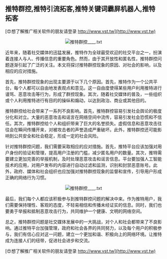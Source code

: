 ## **推特群控,推特引流拓客,推特关键词霸屏机器人,推特拓客**

[😍想了解推广相关软件的朋友请登录 http://www.vst.tw](http://www.vst.tw)

 <center><img src="https://vst.tw/MP4/tuiguang/png/3.png" alt="推特群控____.txt"></center>

近年来，随着社交媒体的迅猛发展，推特作为全球最受欢迎的社交平台之一，扮演着连接人与人、传播信息的重要角色。然而，由于其开放性和匿名性，推特群控问题逐渐引起了广泛的关注。本文将探讨推特群控现象的原因、对社会的影响，以及相应的应对措施。

首先，推特群控现象的出现主要源于以下几个原因。首先，推特作为一个公共平台，每个人都可以自由地发表观点和意见。这一自由度使得某些用户利用推特进行谩骂、恶意攻击等行为，形成了群控现象。其次，随着社交媒体的普及，一些组织或个人利用推特进行有目的的操纵和煽动，以达到政治、商业或其他目的。

推特群控给社会带来了一系列不良影响。首先，推特群控容易引发社会舆论的极度分化和对立。大量的恶意攻击和谣言在网络空间中流传，容易引发社会恐慌和不信任。其次，推特群控给个人和组织带来了巨大的名誉损失。虚假信息和恶意攻击往往会在瞬间传播开来，对被攻击者的声誉造成严重破坏。此外，推特群控还可能影响到公共安全和社会稳定，形成一定的社会风险。

针对推特群控问题，我们需要采取相应的应对措施。首先，推特平台应该加强对用户身份的验证和管理，提高用户注册的门槛，减少匿名用户的数量。其次，推特需要建立更加完善的举报机制，及时处理恶意攻击和谣言信息。平台要加强人工智能技术的应用，对用户发布的内容进行自动过滤和监测，识别和封禁恶意账号。此外，政府、媒体和社会组织也应加强对推特群控现象的监督和宣传，引导用户形成正确的网络行为习惯。

 <center><img src="https://vst.tw/MP4/tuiguang/png/7.png" alt="推特群控____.txt"></center>

最后，我们每个人都应该积极参与到推特群控问题的解决中来。作为推特用户，我们需要保持理性、客观的态度，不轻易相信和传播未经证实的信息。同时，我们也要勇于举报和抵制恶意攻击行为，共同维护一个健康、文明的网络空间。

总之，推特群控问题是社交媒体发展中的一大挑战，对个人和社会都带来了不良影响。通过推特平台加强管理，政府和社会各界的共同努力，以及每个用户的积极参与，我们有信心应对这一问题，建立一个更加和谐、积极向上的网络环境。让推特成为连接人们的纽带，促进社会进步和交流。

[😍想了解推广相关软件的朋友请登录 http://www.vst.tw](http://www.vst.tw)



